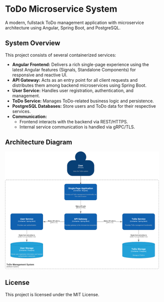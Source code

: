 # ToDo Microservice System

A modern, fullstack ToDo management application with microservice architecture using Angular, Spring Boot, and PostgreSQL.

## System Overview

This project consists of several containerized services:

- **Angular Frontend:** Delivers a rich single-page experience using the latest Angular features (Signals, Standalone Components) for responsive and reactive UI.
- **API Gateway:** Acts as an entry point for all client requests and distributes them among backend microservices using Spring Boot.
- **User Service:** Handles user registration, authentication, and management.
- **ToDo Service:** Manages ToDo-related business logic and persistence.
- **PostgreSQL Databases:** Store users and ToDo data for their respective services.
- **Communication:** 
  - Frontend interacts with the backend via REST/HTTPS.
  - Internal service communication is handled via gRPC/TLS.

## Architecture Diagram
![Container Architecture](todo_container_diagram.png)

## License
This project is licensed under the MIT License.
